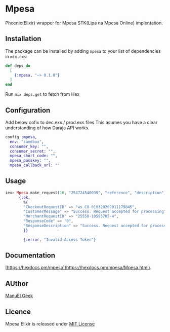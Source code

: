# Mpesa 
Phoenix(Elixir) wrapper for Mpesa STK(Lipa na Mpesa Online) implentation.

## Installation

The package can be installed
by adding `mpesa` to your list of dependencies in `mix.exs`:

```elixir
def deps do
  [
    {:mpesa, "~> 0.1.0"}
  ]
end
```
Run `mix deps.get` to fetch from Hex

## Configuration

Add below cofix to dec.exs / prod.exs files
This asumes you have a clear understanding of how Daraja API works.

```elixir
config :mpesa,
  env: "sandbox",
  consumer_key: "",
  consumer_secret: "",
  mpesa_short_code: "",
  mpesa_passkey: "",
  mpesa_callback_url: ""
```


## Usage 

```elixir
iex> Mpesa.make_request(10, "254724540039", "reference", "description")
      {:ok,
        %{
        "CheckoutRequestID" => "ws_CO_010320202011179845",
        "CustomerMessage" => "Success. Request accepted for processing",
        "MerchantRequestID" => "25558-10595705-4",
        "ResponseCode" => "0",
        "ResponseDescription" => "Success. Request accepted for processing"
        }}

        {:error, "Invalid Access Token"}
```

## Documentation 
 [https://hexdocs.pm/mpesa](https://hexdocs.pm/mpesa/Mpesa.html).

 ## AUthor 

[ManuEl Geek](https://manuel.appslab.co.ke)

## Licence

Mpesa Elixir is released under [MIT License](https://github.com/appcues/exsentry/blob/master/LICENSE.txt)